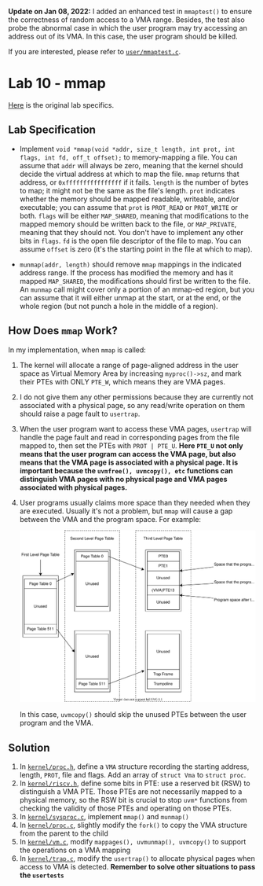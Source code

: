**Update on Jan 08, 2022:** I added an enhanced test in `mmaptest()` to ensure the correctness of random access to a VMA range. Besides, the test also probe the abnormal case in which the user program may try accessing an address out of its VMA. In this case, the user program should be killed.

If you are interested, please refer to [`user/mmaptest.c`](user/mmaptest.c).

# Lab 10 - mmap

[Here](https://pdos.csail.mit.edu/6.S081/2021/labs/mmap.html) is the original lab specifics.

## Lab Specification

- Implement `void *mmap(void *addr, size_t length, int prot, int flags, int fd, off_t offset);` to memory-mapping a file. You can assume that `addr` will always be zero, meaning that the kernel should decide the virtual address at which to map the file. `mmap` returns that address, or `0xffffffffffffffff` if it fails. `length` is the number of bytes to map; it might not be the same as the file's length. `prot` indicates whether the memory should be mapped readable, writeable, and/or executable; you can assume that `prot` is `PROT_READ` or `PROT_WRITE` or both. `flags` will be either `MAP_SHARED`, meaning that modifications to the mapped memory should be written back to the file, or `MAP_PRIVATE`, meaning that they should not. You don't have to implement any other bits in `flags`. `fd` is the open file descriptor of the file to map. You can assume `offset` is zero (it's the starting point in the file at which to map).

- `munmap(addr, length)` should remove `mmap` mappings in the indicated address range. If the process has modified the memory and has it mapped `MAP_SHARED`, the modifications should first be written to the file. An `munmap` call might cover only a portion of an mmap-ed region, but you can assume that it will either unmap at the start, or at the end, or the whole region (but not punch a hole in the middle of a region).

## How Does `mmap` Work?

In my implementation, when `mmap` is called:

1. The kernel will allocate a range of page-aligned address in the user space as Virtual Memory Area by increasing `myproc()->sz`, and mark their PTEs with ONLY `PTE_W`, which means they are VMA pages. 

2. I do not give them any other permissions because they are currently not associated with a physical page, so any read/write operation on them should raise a page fault to `usertrap`.

3. When the user program want to access these VMA pages, `usertrap` will handle the page fault and read in corresponding pages from the file mapped to, then set the PTEs with `PROT | PTE_U`. **Here `PTE_U` not only means that the user program can access the VMA page, but also means that the VMA page is associated with a physical page. It is important because the `uvmfree(), uvmcopy(), etc` functions can distinguish VMA pages with no physical page and VMA pages associated with physical pages.**

4. User programs usually claims more space than they needed when they are executed. Usually it's not a problem, but `mmap` will cause a gap between the VMA and the program space. For example: 

   ![](mmap.assets/pic.svg)

   In this case, `uvmcopy()` should skip the unused PTEs between the user program and the VMA. 

## Solution

1. In [`kernel/proc.h`](kernel/proc.h), define a `VMA` structure recording the starting address, length, `PROT`, file and flags. Add an array of `struct Vma` to `struct proc`.
2. In [`kernel/riscv.h`](kernel/riscv.h), define some bits in PTE: use a reserved bit (RSW) to distinguish a VMA PTE. Those PTEs are not necessarily mapped to a physical memory, so the RSW bit is crucial to stop `uvm*` functions from checking the validity of those PTEs and operating on those PTEs.
3. In [`kernel/sysproc.c`](kernel/sysproc.c), implement `mmap()` and `munmap()`
4. In [`kernel/proc.c`](kernel/proc.c), slightly modify the `fork()` to copy the VMA structure from the parent to the child
5. In [`kernel/vm.c`](kernel/vm.c), modify `mappages(), uvmunmap(), uvmcopy()` to support the operations on a VMA mapping
6. In [`kernel/trap.c`](kernel/trap.c), modify the `usertrap()` to allocate physical pages when access to VMA is detected. **Remember to solve other situations to pass the `usertests`**
